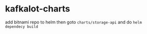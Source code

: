 # kafkalot-charts


add bitnami repo to helm then goto `charts/storage-api` and do `helm dependecy build`